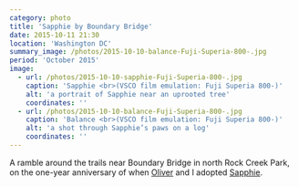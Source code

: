 ```yaml
---
category: photo
title: 'Sapphie by Boundary Bridge'
date: 2015-10-11 21:30
location: 'Washington DC'
summary_image: /photos/2015-10-10-balance-Fuji-Superia-800-.jpg
period: 'October 2015'
image:
  - url: /photos/2015-10-10-sapphie-Fuji-Superia-800-.jpg
    caption: 'Sapphie <br>(VSCO film emulation: Fuji Superia 800-)'
    alt: 'a portrait of Sapphie near an uprooted tree'
    coordinates: ''
  - url: /photos/2015-10-10-balance-Fuji-Superia-800-.jpg
    caption: 'Balance <br>(VSCO film emulation: Fuji Superia 800-)'
    alt: 'a shot through Sapphie’s paws on a log'
    coordinates: ''
---
```

A ramble around the trails near Boundary Bridge in north Rock Creek Park, on the one-year anniversary of when [Oliver](http://olivermak.es) and I adopted [Sapphie](/2014/sapphie/).
